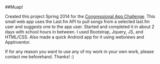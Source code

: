 ##Muap!

Created this project Spring 2014 for the [Congressional App Challenge](http://www.congressionalappchallenge.us/). This small web app uses the Last.fm API to pull songs from a selected last.fm user and suggests one to the app user. Started and completed it in about 2 days with school hours in between. I used Bootstrap, Jquery, JS, and HTML/CSS. Also made a quick Android app for it using webviews and AppInventor. 

If for any reason you want to use any of my work in your own work, please contact me beforehand. Thanks! :)